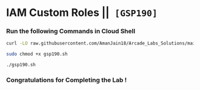 # IAM Custom Roles ||` [GSP190]`

### Run the following Commands in Cloud Shell

```bash
curl -LO raw.githubusercontent.com/AmanJain18/Arcade_Labs_Solutions/main/IAM%20Custom%20Roles/gsp190.sh

sudo chmod +x gsp190.sh

./gsp190.sh
```

### Congratulations for Completing the Lab !
